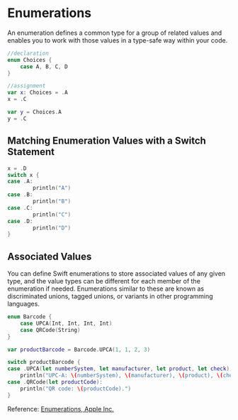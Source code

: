 # Enumerations
An enumeration defines a common type for a group of related values and enables you to work with those values in a type-safe way within your code.

```swift
//declaration
enum Choices {
    case A, B, C, D
}

//assignment
var x: Choices = .A
x = .C

var y = Choices.A
y = .C
```

## Matching Enumeration Values with a Switch Statement
```swift
x = .D
switch x {
case .A:
        println("A")
case .B:
        println("B")
case .C:
        println("C")
case .D:
        println("D")
}
```

## Associated Values
You can define Swift enumerations to store associated values of any given type, and the value types can be different for each member of the enumeration if needed. Enumerations similar to these are known as discriminated unions, tagged unions, or variants in other programming languages.

```swift
enum Barcode {
    case UPCA(Int, Int, Int, Int)
    case QRCode(String)
}

var productBarcode = Barcode.UPCA(1, 1, 2, 3)

switch productBarcode {
case .UPCA(let numberSystem, let manufacturer, let product, let check):
    println("UPC-A: \(numberSystem), \(manufacturer), \(product), \(check).")
case .QRCode(let productCode):
    println("QR code: \(productCode).")
}
```

Reference: [Enumerations, Apple Inc.](https://developer.apple.com/library/ios/documentation/Swift/Conceptual/Swift_Programming_Language/Enumerations.html#//apple_ref/doc/uid/TP40014097-CH12-ID145)
